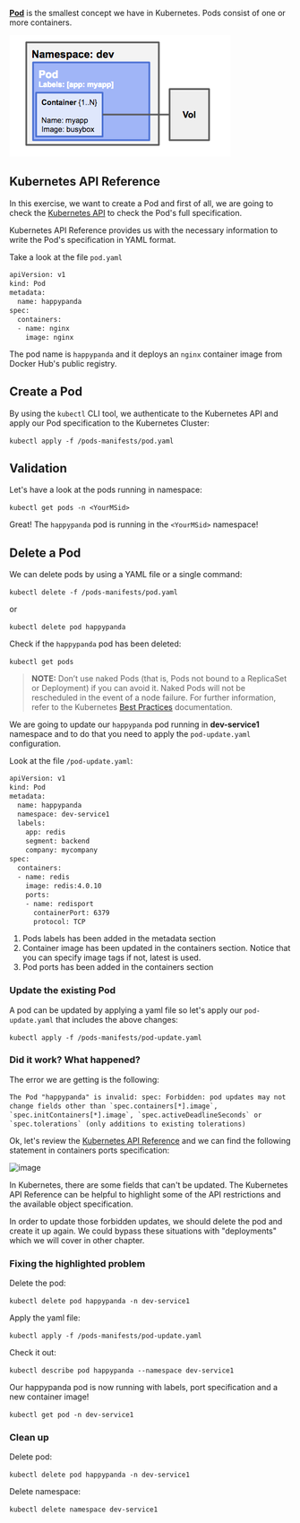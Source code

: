 

[**Pod**](https://kubernetes.io/docs/concepts/workloads/pods/pod/) is the smallest concept we have in Kubernetes. Pods consist of one or more containers.

![image](assets/pod.png)



## Kubernetes API Reference 

In this exercise, we want to create a Pod and first of all, we are going to check the [Kubernetes API](https://kubernetes.io/docs/reference/generated/kubernetes-api/v1.18/#pod-v1-core) to check the Pod's full specification.

Kubernetes API Reference provides us with the necessary information to write the Pod's specification in YAML format. 

Take a look at the file `pod.yaml`

```
apiVersion: v1
kind: Pod
metadata:
  name: happypanda
spec:
  containers:
  - name: nginx
    image: nginx
```

The pod name is ```happypanda``` and it deploys an `nginx` container image from Docker Hub's public registry.

## Create a Pod

By using the ```kubectl``` CLI tool, we authenticate to the Kubernetes API and apply our Pod specification to the Kubernetes Cluster:

`kubectl apply -f /pods-manifests/pod.yaml`

## Validation

Let's have a look at the pods running in **<YourNameSpace>** namespace:

`kubectl get pods -n <YourMSid>`

Great! The `happypanda` pod is running in the `<YourMSid>` namespace!

## Delete a Pod

We can delete pods by using a YAML file or a single command:

`kubectl delete -f /pods-manifests/pod.yaml`

or 

`kubectl delete pod happypanda`

Check if the `happypanda` pod has been deleted:

`kubectl get pods`



> **NOTE:** Don’t use naked Pods (that is, Pods not bound to a ReplicaSet or Deployment) if you can avoid it. Naked Pods will not be rescheduled in the event of a node failure. For further information, refer to the Kubernetes [Best Practices](https://kubernetes.io/docs/concepts/configuration/overview/#naked-pods-vs-replicasets-deployments-and-jobs) documentation.

We are going to update our `happypanda` pod running in **dev-service1** namespace and to do that you need to apply the ```pod-update.yaml``` configuration.

Look at the file `/pod-update.yaml`:


```
apiVersion: v1
kind: Pod
metadata:
  name: happypanda
  namespace: dev-service1
  labels: 
    app: redis
    segment: backend
    company: mycompany    
spec:
  containers:
  - name: redis
    image: redis:4.0.10
    ports:
    - name: redisport
      containerPort: 6379
      protocol: TCP
```

1. Pods labels has been added in the metadata section
2. Container image has been updated in the containers section. Notice that you can specify image tags if not, latest is used.
3. Pod ports has been added in the containers section

### Update the existing Pod 

A pod can be updated by applying a yaml file so let's apply our ```pod-update.yaml``` that includes the above changes:

`kubectl apply -f /pods-manifests/pod-update.yaml`

### Did it work? What happened?

The error we are getting is the following:

```
The Pod "happypanda" is invalid: spec: Forbidden: pod updates may not change fields other than `spec.containers[*].image`, `spec.initContainers[*].image`, `spec.activeDeadlineSeconds` or `spec.tolerations` (only additions to existing tolerations)
```

Ok, let's review the [Kubernetes API Reference](https://kubernetes.io/docs/reference/generated/kubernetes-api/v1.18/#container-v1-core) and we can find the following statement in containers ports specification:

![image](assets/ports.png)

In Kubernetes, there are some fields that can't be updated. The Kubernetes API Reference can be helpful to highlight some of the API restrictions and the available object specification.

In order to update those forbidden updates, we should delete the pod and create it up again.
We could bypass these situations with "deployments" which we will cover in other chapter.

### Fixing the highlighted problem

Delete the pod:

`kubectl delete pod happypanda -n dev-service1`

Apply the yaml file:

`kubectl apply -f /pods-manifests/pod-update.yaml`

Check it out:

`kubectl describe pod happypanda --namespace dev-service1`

Our happypanda pod is now running with labels, port specification and a new container image!

`kubectl get pod -n dev-service1`

### Clean up

Delete pod:

`kubectl delete pod happypanda -n dev-service1`

Delete namespace:

`kubectl delete namespace dev-service1`
